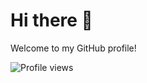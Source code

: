 # Hi there 👋

Welcome to my GitHub profile!

![Profile views](https://komarev.com/ghpvc/?username=stark303test&style=flat-square)
